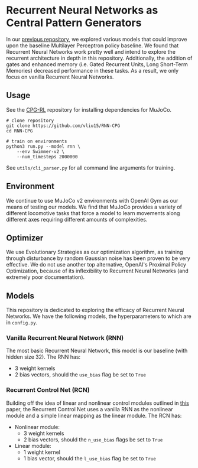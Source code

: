 # Recurrent Neural Networks as Central Pattern Generators
In our [previous repository](https://github.com/vliu15/CPG-RL), we explored various models that could improve upon the baseline Multilayer Perceptron policy baseline. We found that Recurrent Neural Networks work pretty well and intend to explore the recurrent architecture in depth in this repository. Additionally, the addition of gates and enhanced memory (i.e. Gated Recurrent Units, Long Short-Term Memories) decreased performance in these tasks. As a result, we only focus on vanilla Recurrent Neural Networks.

## Usage
See the [CPG-RL](https://github.com/vliu15/CPG-RL) repository for installing dependencies for MuJoCo.
```
# clone repository
git clone https://github.com/vliu15/RNN-CPG
cd RNN-CPG

# train on environments
python3 run.py --model rnn \
    --env Swimmer-v2 \
    --num_timesteps 2000000
```
See `utils/cli_parser.py` for all command line arguments for training.

## Environment
We continue to use MuJoCo v2 environments with OpenAI Gym as our means of testing our models. We find that MuJoCo provides a variety of different locomotive tasks that force a model to learn movements along different axes requiring different amounts of complexities.

## Optimizer
We use Evolutionary Strategies as our optimization algorithm, as training through disturbance by random Gaussian noise has been proven to be very effective. We do not use another top alternative, OpenAI's Proximal Policy Optimization, because of its inflexibility to Recurrent Neural Networks (and extremely poor documentation).

## Models
This repository is dedicated to exploring the efficacy of Recurrent Neural Networks. We have the following models, the hyperparameters to which are in `config.py`.

### Vanilla Recurrent Neural Network (RNN)
The most basic Recurrent Neural Network, this model is our baseline (with hidden size 32). The RNN has:
- 3 weight kernels
- 2 bias vectors, should the `use_bias` flag be set to `True`

### Recurrent Control Net (RCN)
Building off the idea of linear and nonlinear control modules outlined in [this](https://arxiv.org/abs/1802.08311) paper, the Recurrent Control Net uses a vanilla RNN as the nonlinear module and a simple linear mapping as the linear module. The RCN has:
- Nonlinear module:
  - 3 weight kernels
  - 2 bias vectors, should the `n_use_bias` flags be set to `True`
- Linear module:
  - 1 weight kernel
  - 1 bias vector, should the `l_use_bias` flag be set to `True`
